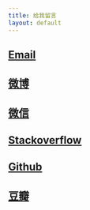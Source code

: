 ```yaml
---
title: 给我留言
layout: default
---
```


## [Email](mailto:lu.dev@outlook.com)

## [微博](https://weibo.com/troubleshoot)  

## [微信](https://lucky521.github.io/img/wechat-qrcode.jpg)

## [Stackoverflow](https://stackoverflow.com/users/3346980/lucky)

## [Github](https://github.com/lucky521)

## [豆瓣](https://www.douban.com/people/68649119/)